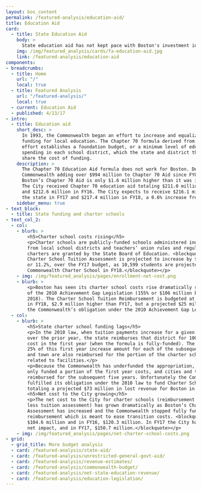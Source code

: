 ```yaml
---
layout: bos_content
permalink: /featured-analysis/education-aid/
title: Education Aid
card:
  - title: State Education Aid
    body: >
      State education aid has not kept pace with Boston's investment in education
    img: /img/featured_analysis/cards/fa-education-aid.jpg
    link: /featured-analysis/education-aid
components:
- breadcrumbs:
  - title: Home
    url: "/"
    local: true
  - title: Featured Analysis
    url: "/featured-analysis/"
    local: true
  - current: Education Aid
  - published: 4/13/17
- intro:
  - title: Education aid
    short_desc: >
      In 1993, the Commonwealth began an effort to increase and equalize 
      funding for local education. The Chapter 70 formula derived from that 
      effort establishes a foundation budget, or a minimum level of education 
      spending in each school district, which the state and district then 
      share the cost of funding.
    description: >
      The Chapter 70 Education Aid formula does not work for Boston. Despite the 
      Commonwealth adding over $994 million to Chapter 70 Aid since FY08, in FY18 
      Boston’s Chapter 70 Aid is only $1.6 million higher than it was in FY08. 
      The City received Chapter 70 education aid totaling $211.0 million in FY15 
      and $212.6 million in FY16. The City expects to receive $216.1 million from 
      the state in FY17 and $217.4 million in FY18, a 0.6% increase from FY17.
    sidebar_menu: true    
- text_block:
  - title: State funding and charter schools
- text_col_2:
  - col: 
    - blurb: >
        <h5>Charter school costs rising</h5>
        <p>Charter schools are publicly-funded schools administered independently 
        from local school districts and teachers’ union rules and regulations. Their 
        charters are granted by the State Board of Education. <blockquote>Boston’s 
        Charter School Tuition Assessment is projected to increase by $17.5 million, 
        or 11.2%, over the FY17 budget, as 10,599 students are projected to attend a 
        Commonwealth Charter School in FY18.</blockquote></p>
    - img: /img/featured_analysis/pages/enrollment-net-cost.png
    - blurb: >
        <p>Boston has seen its charter school costs rise dramatically since the enactment 
        of the 2010 Achievement Gap Legislation (155% or $106 million between 2011 and 
        2018). The Charter School Tuition Reimbursement is budgeted at $23.6 million 
        in FY18, $2.9 million higher than FY17, but a projected $25 million lower than 
        the Commonwealth’s obligation under the 2010 Achievement Gap Legislation.</p>
  - col: 
    - blurb: >
        <h5>State charter school funding lags</h5>
        <p>In the 2010 law, when tuition payments increase for a given school district 
        over the prior year, the state reimburses that district for 100% of the increased 
        cost in the first year (when the formula is fully-funded). The state then reimburses 
        25% of this first year increase amount for each of the subsequent five years. Cities 
        and town are also reimbursed for the portion of the charter school assessment 
        related to facilities.</p>
        <p>Because the Commonwealth has underfunded the appropriation, the Commonwealth has 
        only funded a portion of the first year costs, and cities and towns have not been 
        reimbursed for the subsequent five years. Unfortunately the Commonwealth has not 
        fulfilled its obligation under the 2010 law to fund Charter School Tuition Reimbursement, 
        totaling a projected $73 million in lost revenue for Boston in FY15 and FY18.</p>
        <h5>Net cost to the City growing</h5>
        <p>The net cost to the City for charter schools (reimbursement from the Commonwealth 
        less tuition assessment) has grown dramatically as Boston’s Charter School Tuition 
        Assessment has increased and the Commonwealth stopped fully funding the charter school 
        reimbursement which is meant to ease transition costs. <blockquote>In FY15 the cost was 
        $104.6 million and in FY16, $120.3 million. In FY17 the City has budgeted a $136.2 million 
        net impact, and in FY17, $150.7 million.</blockquote></p>
    - img: /img/featured_analysis/pages/net-charter-school-costs.png
- grid:
  - grid_title: More budget analysis
  - card: /featured-analysis/state-aid/
  - card: /featured-analysis/unrestricted-general-govt-aid/
  - card: /featured-analysis/revenue-estimates/
  - card: /featured-analysis/commonwealth-budget/
  - card: /featured-analysis/net-state-education-revenue/
  - card: /featured-analysis/education-legislation/
---
```

